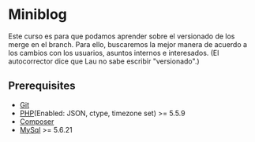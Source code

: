 # Miniblog
Este curso es para que podamos aprender sobre el versionado de los merge en el branch. Para ello, buscaremos la mejor manera de acuerdo a los cambios con los usuarios, asuntos internos e interesados. (El autocorrector dice que Lau no sabe escribir "versionado".)

## Prerequisites
+ [Git](http://git-scm.com/)
+ [PHP](http://php.net/)(Enabled: JSON, ctype, timezone set) >= 5.5.9
+ [Composer](https://getcomposer.org/)
+ [MySql](https://www.mysql.com/) >= 5.6.21 



